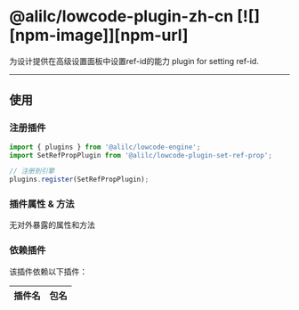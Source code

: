 # @alilc/lowcode-plugin-zh-cn [![][npm-image]][npm-url]
为设计提供在高级设置面板中设置ref-id的能力
plugin for setting ref-id.

---

## 使用

### 注册插件
```jsx
import { plugins } from '@alilc/lowcode-engine';
import SetRefPropPlugin from '@alilc/lowcode-plugin-set-ref-prop';

// 注册到引擎
plugins.register(SetRefPropPlugin);
```

### 插件属性 & 方法

无对外暴露的属性和方法

### 依赖插件

该插件依赖以下插件：

| 插件名 | 包名 |
| --- | --- |
